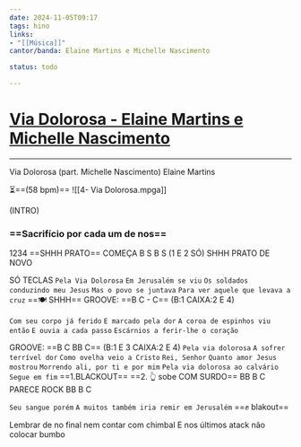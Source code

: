```yaml
---
date: 2024-11-05T09:17
tags: hino
links: 
- "[[Música]]"
cantor/banda: Elaine Martins e Michelle Nascimento

status: todo

---
```

# [Via Dolorosa - Elaine Martins e Michelle Nascimento](https://www.youtube.com/watch?v=5M5njyiQlzA)
---

Via Dolorosa (part. Michelle Nascimento)
Elaine Martins

⏳==(58 bpm)== 
![[4- Via Dolorosa.mpga]]
 
(INTRO)
### ==Sacrifício por cada um de nos==
1234
==SHHH PRATO==
COMEÇA B S B S (1 E 2 SÓ)
SHHH PRATO DE NOVO


SÓ TECLAS
`Pela Via Dolorosa`
`Em Jerusalém se viu`
`Os soldados conduzindo meu Jesus`
`Mas o povo se juntava`
`Para ver aquele que levava a cruz` ==🍽️ SHHH==
GROOVE: ==B C - C== (B:1 CAIXA:2 E 4)

`Com seu corpo já ferido`
`E marcado pela dor`
`A coroa de espinhos viu então`
`E ouvia a cada passo`
`Escárnios a ferir-lhe o coração`

GROOVE: ==B C BB C== (B:1 E 3 CAIXA:2 E 4)
`Pela via dolorosa`
`A sofrer terrível dor`
`Como ovelha veio a Cristo`
`Rei, Senhor`
`Quanto amor Jesus mostrou`
`Morrendo ali, por ti e por mim`
`Pela via dolorosa ao calvário`
`Segue em fim` ==1.BLACKOUT== ==2. 👆 sobe COM SURDO==
BB B C PARECE ROCK
BB B C 

`Seu sangue porém`
`A muitos também iria remir em Jerusalém` ==✊ blakout==

Lembrar de no final nem contar com chimbal
E nos últimos atack não colocar bumbo 